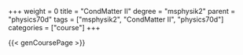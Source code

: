 +++
weight = 0
title = "CondMatter II"
degree = "msphysik2"
parent = "physics70d"
tags = ["msphysik2", "CondMatter II", "physics70d"]
categories = ["course"]
+++

{{< genCoursePage >}}
